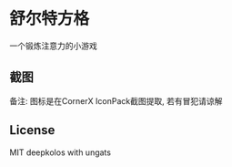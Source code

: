 # 舒尔特方格

一个锻炼注意力的小游戏

## 截图




备注: 图标是在CornerX IconPack截图提取, 若有冒犯请谅解

## License

MIT deepkolos with ungats

